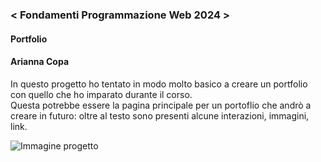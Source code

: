 ### < Fondamenti Programmazione Web 2024 >
#### Portfolio
#### Arianna Copa
In questo progetto ho tentato in modo molto basico a creare un portfolio con quello che ho imparato durante il corso. <br>
Questa potrebbe essere la pagina principale per un portoflio che andrò a creare in futuro: oltre al testo sono presenti alcune interazioni, immagini, link.

![Immagine progetto](https://raw.githubusercontent.com/zumatt/Fondamenti-Programmazione-Web-24/main/Attivit%C3%A0/Arianna%20Copa/Progetto%20Finale/SCREENSHOT.png)